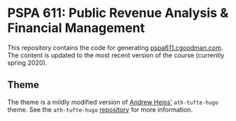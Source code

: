 # PSPA 611: Public Revenue Analysis & Financial Management

This repository contains the code for generating [pspa611.cgoodman.com](https://pspa611.cgoodman.com). The content is updated to the most recent version of the course (currently spring 2020).

## Theme
The theme is a mildly modified version of [Andrew Heiss'](https://github.com/andrewheiss/) `ath-tufte-hugo` theme. See the `ath-tufte-hugo` [repository](https://github.com/andrewheiss/ath-tufte-hugo_18-19) for more information.

